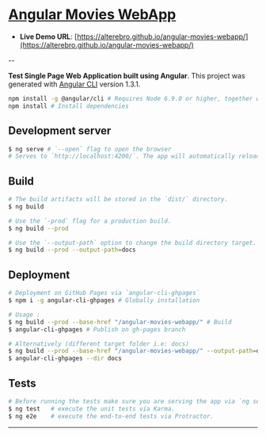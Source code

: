 # [Angular Movies WebApp](https://alterebro.github.io/angular-movies-webapp/)

- **Live Demo URL**: [https://alterebro.github.io/angular-movies-webapp/](https://alterebro.github.io/angular-movies-webapp/)

--

**Test Single Page Web Application built using Angular**.
This project was generated with [Angular CLI](https://github.com/angular/angular-cli) version 1.3.1.

```sh
npm install -g @angular/cli # Requires Node 6.9.0 or higher, together with NPM 3 or higher.
npm install # Install dependencies
```

## Development server

```sh
$ ng serve # `--open` flag to open the browser
# Serves to `http://localhost:4200/`. The app will automatically reload if you change any of the source files.
```

## Build

```sh
# The build artifacts will be stored in the `dist/` directory.
$ ng build

# Use the `-prod` flag for a production build.
$ ng build --prod

# Use the `--output-path` option to change the build directory target.
$ ng build --prod --output-path=docs
```

## Deployment

```sh
# Deployment on GitHub Pages via `angular-cli-ghpages`
$ npm i -g angular-cli-ghpages # Globally installation

# Usage :
$ ng build --prod --base-href "/angular-movies-webapp/" # Build
$ angular-cli-ghpages # Publish on gh-pages branch

# Alternatively (different target folder i.e: docs)
$ ng build --prod --base-href "/angular-movies-webapp/" --output-path=docs
$ angular-cli-ghpages --dir docs
```

## Tests
```sh
# Before running the tests make sure you are serving the app via `ng serve`.
$ ng test 	# execute the unit tests via Karma.
$ ng e2e 	# execute the end-to-end tests via Protractor.
```

---
